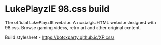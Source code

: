 # LukePlayzIE 98.css build
The official LukePlayzIE website. A nostalgic HTML website designed with 98.css. 
Browse gaming videos, retro art and other original content.

Build stylesheet - https://botoxparty.github.io/XP.css/
